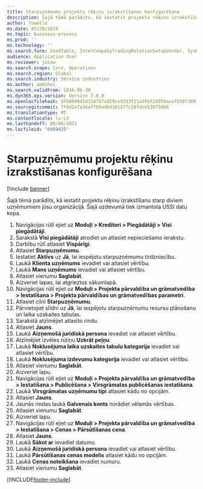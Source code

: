 ```yaml
---
title: Starpuzņēmumu projektu rēķinu izrakstīšanas konfigurēšana
description: Šajā tēmā parādīts, kā iestatīt projektu rēķinu izrakstīšanu starp diviem uzņēmumiem jūsu organizācijā.
author: Yowelle
ms.date: 07/29/2019
ms.topic: business-process
ms.prod: ''
ms.technology: ''
ms.search.form: VendTable, InterCompanyTradingRelationSetupVendor, SysDataAreaSelectLookup, ProjParameters, ProjPosting, ProjTransferPrice
audience: Application User
ms.reviewer: josaw
ms.search.scope: Core, Operations
ms.search.region: Global
ms.search.industry: Service industries
ms.author: andchoi
ms.search.validFrom: 2016-06-30
ms.dyn365.ops.version: Version 7.0.0
ms.openlocfilehash: dfb804945d15476fad29ce93d3f21adfbf2d950ace7b58f30911b36e494ff0c1
ms.sourcegitcommit: 7f8d1e7a16af769adb43d1877c28fdce53975db8
ms.translationtype: MT
ms.contentlocale: lv-LV
ms.lasthandoff: 08/06/2021
ms.locfileid: "6989425"
---
```

# <a name="configure-intercompany-project-invoicing"></a>Starpuzņēmumu projektu rēķinu izrakstīšanas konfigurēšana

[!include [banner](../../includes/banner.md)]

Šajā tēmā parādīts, kā iestatīt projektu rēķinu izrakstīšanu starp diviem uzņēmumiem jūsu organizācijā. Šajā uzdevumā tiek izmantota USSI datu kopa.

1. Navigācijas rūtī ejiet uz **Moduļi > Kreditori > Piegādātāji > Visi piegādātāji**.
2. Sarakstā **Visi piegādātāji** atrodiet un atlasiet nepieciešamo ierakstu.
3. Darbību rūtī atlasiet **Vispārīgi**.
4. Atlasiet **Starpuzņēmumu**.
5. Iestatiet **Aktīvs** uz **Jā**, lai iespējotu starpuzņēmumu tirdzniecību.
6. Laukā **Klienta uzņēmums** ievadiet vai atlasiet vērtību.
7. Laukā **Mans uzņēmums** ievadiet vai atlasiet vērtību.
8. Atlasiet vienumu **Saglabāt**.
9. Aizveriet lapas, lai atgrieztos sākumlapā.
10. Navigācijas rūtī ejiet uz **Moduļi > Projekta pārvaldība un grāmatvedība > Iestatīšana > Projekta pārvaldības un grāmatvedības parametri**.
11. Atlasiet cilni **Starpuzņēmumu**.
12. Pārvietojiet slīdni uz **Jā**, lai iespējotu starpuzņēmumu resursu plānošanu un laika uzskaites tabulas.
13. Sarakstā atzīmējiet atlasīto rindu.
14. Atlasiet **Jauns**.
15. Laukā **Aizņemošā juridiskā persona** ievadiet vai atlasiet vērtību.
16. Atzīmējiet izvēles rūtiņu **Uzkrāt peļņu**.
17. Laukā **Noklusējuma laika uzskaites tabulu kategorija** ievadiet vai atlasiet vērtību.
18. Laukā **Noklusējuma izdevumu kategorija** ievadiet vai atlasiet vērtību.
19. Atlasiet vienumu **Saglabāt**.
20. Aizveriet lapu.
21. Navigācijas rūtī ejiet uz **Moduļi > Projekta pārvaldība un grāmatvedība > Iestatīšana > Publicēšana > Virsgrāmatas publicēšanas iestatīšana**.
22. Laukā **Virsgrāmatas uzņēmumu tipi** atlasiet kādu no opcijām.
23. Atlasiet **Jauns**.
24. Jaunās rindas laukā **Galvenais konts** norādiet vēlamās vērtības.
25. Atlasiet vienumu **Saglabāt**.
26. Aizveriet lapu.
27. Navigācijas rūtī ejiet uz **Moduļi > Projekta pārvaldība un grāmatvedība > Iestatīšana > Cenas > Pārsūtīšanas cena**.
28. Atlasiet **Jauns**.
29. Laukā **Sākot ar** ievadiet datumu.
30. Laukā **Aizņemošā juridiskā persona** ievadiet vai atlasiet vērtību.
31. Laukā **Pārsūtīšanas cenas modelis** atlasiet kādu no opcijām.
32. Laukā **Cenas noteikšana** ievadiet numuru.
33. Atlasiet vienumu **Saglabāt**.



[!INCLUDE[footer-include](../../includes/footer-banner.md)]
